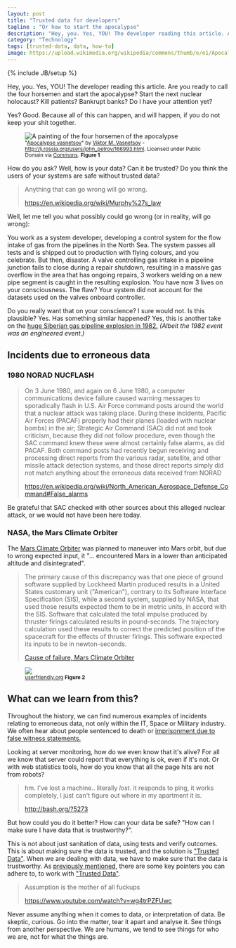 ```yaml
---
layout: post
title: "Trusted data for developers"
tagline : "Or how to start the apocalypse"
description: "Hey, you. Yes, YOU! The developer reading this article. Are you ready to call the four horsemen and start the apocalypse? Start the next nuclear holocaust? Kill patients? Bankrupt banks? Do I have your attention yet?"
category: "Technology"
tags: [trusted-data, data, how-to]
image: https://upload.wikimedia.org/wikipedia/commons/thumb/e/e1/Apocalypse_vasnetsov.jpg/640px-Apocalypse_vasnetsov.jpg
---
```

{% include JB/setup %}

<p class="lead">

Hey, you. Yes, YOU! The developer reading this article. Are you ready to call the four horsemen and start the apocalypse? Start the next nuclear holocaust? Kill patients? Bankrupt banks? Do I have your attention yet?

Yes? Good. Because all of this can happen, and will happen, if you do not keep your shit together.
</p>

<figure>
  <img title="The four horsemen of the apocalypse" alt="A painting of the four horsemen of the apocalypse" src="https://upload.wikimedia.org/wikipedia/commons/thumb/e/e1/Apocalypse_vasnetsov.jpg/640px-Apocalypse_vasnetsov.jpg" class="img-thumbnail img-responsive img-rounded"/>
  <figcaption>
    <small>
      "<a href="https://commons.wikimedia.org/wiki/File:Apocalypse_vasnetsov.jpg#/media/File:Apocalypse_vasnetsov.jpg">Apocalypse vasnetsov</a>" by <a href="//en.wikipedia.org/wiki/Viktor_Vasnetsov" class="extiw" title="en:Viktor Vasnetsov">Viktor M. Vasnetsov</a> - <a rel="nofollow" class="external free" href="http://lj.rossia.org/users/john_petrov/166993.html">http://lj.rossia.org/users/john_petrov/166993.html</a>. Licensed under Public Domain via <a href="https://commons.wikimedia.org/wiki/">Commons</a>. <strong>Figure 1</strong>
    </small>
  </figcaption>
</figure>

How do you ask? Well, how is your data? Can it be trusted? Do you think the users of your systems are safe without trusted data?

> Anything that can go wrong will go wrong.
>
><a href="https://en.wikipedia.org/wiki/Murphy%27s_law">https://en.wikipedia.org/wiki/Murphy%27s_law</a>

Well, let me tell you what possibly could go wrong (or in reality, will go wrong):

You work as a system developer, developing a control system for the flow intake of gas from the pipelines in the North Sea. The system passes all tests and is shipped out to production with flying colours, and you celebrate. But then, disaster. A valve controlling gas intake in a pipeline junction fails to close during a repair shutdown, resulting in a massive gas overflow in the area that has ongoing repairs, 3 workers welding on a new pipe segment is caught in the resulting explosion. You have now 3 lives on your consciousness. The flaw? Your system did not account for the datasets used on the valves onboard controller.

Do you really want that on your conscience? I sure would not. Is this plausible? Yes. Has something similar happened? Yes, this is another take on the <a href="http://www.msnbc.msn.com/id/4394002">huge Siberian gas pipeline explosion in 1982.</a> _(Albeit the 1982 event was an engineered event.)_

## Incidents due to erroneous data

### 1980 NORAD NUCFLASH

> On 3 June 1980, and again on 6 June 1980, a computer communications device failure caused warning messages to sporadically flash in U.S. Air Force command posts around the world that a nuclear attack was taking place. During these incidents, Pacific Air Forces (PACAF) properly had their planes (loaded with nuclear bombs) in the air; Strategic Air Command (SAC) did not and took criticism, because they did not follow procedure, even though the SAC command knew these were almost certainly false alarms, as did PACAF. Both command posts had recently begun receiving and processing direct reports from the various radar, satellite, and other missile attack detection systems, and those direct reports simply did not match anything about the erroneous data received from NORAD
>
><a href="https://en.wikipedia.org/wiki/North_American_Aerospace_Defense_Command#False_alarms">https://en.wikipedia.org/wiki/North_American_Aerospace_Defense_Command#False_alarms</a>

Be grateful that SAC checked with other sources about this alleged nuclear attack, or we would not have been here today.

### NASA, the Mars Climate Orbiter

The <a href="https://en.wikipedia.org/wiki/Mars_Climate_Orbiter">Mars Climate Orbiter</a> was planned to maneuver into Mars orbit, but due to wrong expected input, it "... encountered Mars in a lower than anticipated altitude and disintegrated".

>The primary cause of this discrepancy was that one piece of ground software supplied by Lockheed Martin produced results in a United States customary unit ("American"), contrary to its Software Interface Specification (SIS), while a second system, supplied by NASA, that used those results expected them to be in metric units, in accord with the SIS. Software that calculated the total impulse produced by thruster firings calculated results in pound-seconds. The trajectory calculation used these results to correct the predicted position of the spacecraft for the effects of thruster firings. This software expected its inputs to be in newton-seconds.
>
><a href="https://en.wikipedia.org/wiki/Mars_Climate_Orbiter#Cause_of_failure">Cause of failure, Mars Climate Orbiter</a>

<figure>
  <img src="http://www.userfriendly.org/cartoons/archives/08aug/uf011824.gif" class="img-rounded img-thumbnail img-responsive"/>
  <figcaption>
    <small>
      <a href="http://ars.userfriendly.org/cartoons/?id=20080824">userfriendly.org</a> <strong>Figure 2</strong>
      </small>
  </figcaption>
</figure>

## What can we learn from this?

Throughout the history, we can find numerous examples of incidents relating to erroneous data, not only within the IT, Space or Military industry. We often hear about people sentenced to death or <a href="http://usnews.nbcnews.com/_news/2012/05/21/11756575-researchers-more-than-2000-false-convictions-in-past-23-years?lite">imprisonment due to false witness statements.</a>

Looking at server monitoring, how do we even know that it's alive? For all we know that server could report that everything is ok, even if it's not. Or with web statistics tools, how do you know that all the page hits are not from robots?

>hm. I've lost a machine.. literally _lost_. it responds to ping, it works completely, I just can't figure out where in my apartment it is.
>
><a href="http://bash.org/?5273">http://bash.org/?5273</a>

But how could you do it better? How can your data be safe? "How can I make sure I have data that is trustworthy?".

This is not about just sanitation of data, using tests and verify outcomes. This is about making sure the data is trusted, and the solution is <a href="/2015/09/09/trusted-data/">"Trusted Data"</a>. When we are dealing with data, we have to make sure that the data is trustworthy. As <a href="/2015/09/14/how-to-work-with-trusted-data/">previously mentioned</a>, there are some key pointers you can adhere to, to work with <a href="/2015/09/09/trusted-data/">"Trusted Data"</a>.

>Assumption is the mother of all fuckups
>
><a href="https://www.youtube.com/watch?v=wg4trPZFUwc">https://www.youtube.com/watch?v=wg4trPZFUwc</a>

Never assume anything when it comes to data, or interpretation of data. Be skeptic, curious. Go into the matter, tear it apart and analyse it. See things from another perspective. We are humans, we tend to see things for who we are, not for what the things are.
